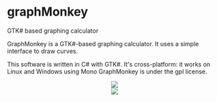 # graphMonkey
GTK# based graphing calculator

GraphMonkey is a GTK#-based graphing calculator. It uses a simple interface to draw curves.

This software is written in C# with GTK#. It's cross-platform: it works on Linux and Windows using Mono
GraphMonkey is under the gpl license.

<div style="text-align:center"><img src="http://graphmonkey.sourceforge.net/graphmonkey7.png" /></div>

<div style="text-align:center"><img src="http://graphmonkey.sourceforge.net/graphmonkey8.png" /></div>
